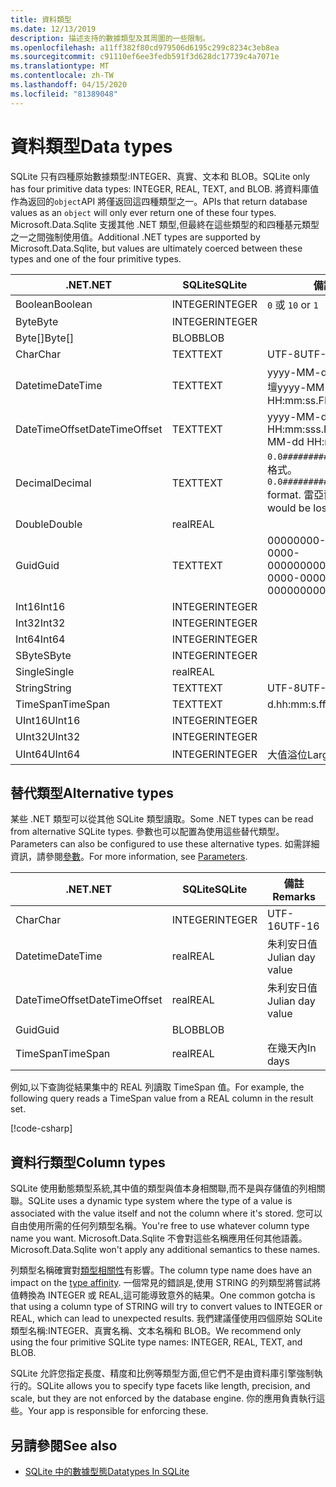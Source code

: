 ```yaml
---
title: 資料類型
ms.date: 12/13/2019
description: 描述支持的數據類型及其周圍的一些限制。
ms.openlocfilehash: a11ff382f80cd979506d6195c299c8234c3eb8ea
ms.sourcegitcommit: c91110ef6ee3fedb591f3d628dc17739c4a7071e
ms.translationtype: MT
ms.contentlocale: zh-TW
ms.lasthandoff: 04/15/2020
ms.locfileid: "81389048"
---
```

# <a name="data-types"></a><span data-ttu-id="7b6c0-103">資料類型</span><span class="sxs-lookup"><span data-stu-id="7b6c0-103">Data types</span></span>

<span data-ttu-id="7b6c0-104">SQLite 只有四種原始數據類型:INTEGER、真實、文本和 BLOB。</span><span class="sxs-lookup"><span data-stu-id="7b6c0-104">SQLite only has four primitive data types: INTEGER, REAL, TEXT, and BLOB.</span></span> <span data-ttu-id="7b6c0-105">將資料庫值作為返回的`object`API 將僅返回這四種類型之一。</span><span class="sxs-lookup"><span data-stu-id="7b6c0-105">APIs that return database values as an `object` will only ever return one of these four types.</span></span> <span data-ttu-id="7b6c0-106">Microsoft.Data.Sqlite 支援其他 .NET 類型,但最終在這些類型的和四種基元類型之一之間強制使用值。</span><span class="sxs-lookup"><span data-stu-id="7b6c0-106">Additional .NET types are supported by Microsoft.Data.Sqlite, but values are ultimately coerced between these types and one of the four primitive types.</span></span>

| <span data-ttu-id="7b6c0-107">.NET</span><span class="sxs-lookup"><span data-stu-id="7b6c0-107">.NET</span></span>           | <span data-ttu-id="7b6c0-108">SQLite</span><span class="sxs-lookup"><span data-stu-id="7b6c0-108">SQLite</span></span>  | <span data-ttu-id="7b6c0-109">備註</span><span class="sxs-lookup"><span data-stu-id="7b6c0-109">Remarks</span></span>                                                       |
| -------------- | ------- | ------------------------------------------------------------- |
| <span data-ttu-id="7b6c0-110">Boolean</span><span class="sxs-lookup"><span data-stu-id="7b6c0-110">Boolean</span></span>        | <span data-ttu-id="7b6c0-111">INTEGER</span><span class="sxs-lookup"><span data-stu-id="7b6c0-111">INTEGER</span></span> | <span data-ttu-id="7b6c0-112">`0` 或 `1`</span><span class="sxs-lookup"><span data-stu-id="7b6c0-112">`0` or `1`</span></span>                                                    |
| <span data-ttu-id="7b6c0-113">Byte</span><span class="sxs-lookup"><span data-stu-id="7b6c0-113">Byte</span></span>           | <span data-ttu-id="7b6c0-114">INTEGER</span><span class="sxs-lookup"><span data-stu-id="7b6c0-114">INTEGER</span></span> |                                                               |
| <span data-ttu-id="7b6c0-115">Byte[]</span><span class="sxs-lookup"><span data-stu-id="7b6c0-115">Byte[]</span></span>         | <span data-ttu-id="7b6c0-116">BLOB</span><span class="sxs-lookup"><span data-stu-id="7b6c0-116">BLOB</span></span>    |                                                               |
| <span data-ttu-id="7b6c0-117">Char</span><span class="sxs-lookup"><span data-stu-id="7b6c0-117">Char</span></span>           | <span data-ttu-id="7b6c0-118">TEXT</span><span class="sxs-lookup"><span data-stu-id="7b6c0-118">TEXT</span></span>    | <span data-ttu-id="7b6c0-119">UTF-8</span><span class="sxs-lookup"><span data-stu-id="7b6c0-119">UTF-8</span></span>                                                         |
| <span data-ttu-id="7b6c0-120">Datetime</span><span class="sxs-lookup"><span data-stu-id="7b6c0-120">DateTime</span></span>       | <span data-ttu-id="7b6c0-121">TEXT</span><span class="sxs-lookup"><span data-stu-id="7b6c0-121">TEXT</span></span>    | <span data-ttu-id="7b6c0-122">yyyy-MM-dd HH:mm:sss.森林論壇</span><span class="sxs-lookup"><span data-stu-id="7b6c0-122">yyyy-MM-dd HH:mm:ss.FFFFFFF</span></span>                                   |
| <span data-ttu-id="7b6c0-123">DateTimeOffset</span><span class="sxs-lookup"><span data-stu-id="7b6c0-123">DateTimeOffset</span></span> | <span data-ttu-id="7b6c0-124">TEXT</span><span class="sxs-lookup"><span data-stu-id="7b6c0-124">TEXT</span></span>    | <span data-ttu-id="7b6c0-125">yyyy-MM-dd HH:mm:sss.FFFFFFFfzzz</span><span class="sxs-lookup"><span data-stu-id="7b6c0-125">yyyy-MM-dd HH:mm:ss.FFFFFFFzzz</span></span>                                |
| <span data-ttu-id="7b6c0-126">Decimal</span><span class="sxs-lookup"><span data-stu-id="7b6c0-126">Decimal</span></span>        | <span data-ttu-id="7b6c0-127">TEXT</span><span class="sxs-lookup"><span data-stu-id="7b6c0-127">TEXT</span></span>    | <span data-ttu-id="7b6c0-128">`0.0###########################`格式。</span><span class="sxs-lookup"><span data-stu-id="7b6c0-128">`0.0###########################` format.</span></span> <span data-ttu-id="7b6c0-129">雷亞爾是虧損的。</span><span class="sxs-lookup"><span data-stu-id="7b6c0-129">REAL would be lossy.</span></span> |
| <span data-ttu-id="7b6c0-130">Double</span><span class="sxs-lookup"><span data-stu-id="7b6c0-130">Double</span></span>         | <span data-ttu-id="7b6c0-131">real</span><span class="sxs-lookup"><span data-stu-id="7b6c0-131">REAL</span></span>    |                                                               |
| <span data-ttu-id="7b6c0-132">Guid</span><span class="sxs-lookup"><span data-stu-id="7b6c0-132">Guid</span></span>           | <span data-ttu-id="7b6c0-133">TEXT</span><span class="sxs-lookup"><span data-stu-id="7b6c0-133">TEXT</span></span>    | <span data-ttu-id="7b6c0-134">00000000-0000-0000-0000-000000000000</span><span class="sxs-lookup"><span data-stu-id="7b6c0-134">00000000-0000-0000-0000-000000000000</span></span>                          |
| <span data-ttu-id="7b6c0-135">Int16</span><span class="sxs-lookup"><span data-stu-id="7b6c0-135">Int16</span></span>          | <span data-ttu-id="7b6c0-136">INTEGER</span><span class="sxs-lookup"><span data-stu-id="7b6c0-136">INTEGER</span></span> |                                                               |
| <span data-ttu-id="7b6c0-137">Int32</span><span class="sxs-lookup"><span data-stu-id="7b6c0-137">Int32</span></span>          | <span data-ttu-id="7b6c0-138">INTEGER</span><span class="sxs-lookup"><span data-stu-id="7b6c0-138">INTEGER</span></span> |                                                               |
| <span data-ttu-id="7b6c0-139">Int64</span><span class="sxs-lookup"><span data-stu-id="7b6c0-139">Int64</span></span>          | <span data-ttu-id="7b6c0-140">INTEGER</span><span class="sxs-lookup"><span data-stu-id="7b6c0-140">INTEGER</span></span> |                                                               |
| <span data-ttu-id="7b6c0-141">SByte</span><span class="sxs-lookup"><span data-stu-id="7b6c0-141">SByte</span></span>          | <span data-ttu-id="7b6c0-142">INTEGER</span><span class="sxs-lookup"><span data-stu-id="7b6c0-142">INTEGER</span></span> |                                                               |
| <span data-ttu-id="7b6c0-143">Single</span><span class="sxs-lookup"><span data-stu-id="7b6c0-143">Single</span></span>         | <span data-ttu-id="7b6c0-144">real</span><span class="sxs-lookup"><span data-stu-id="7b6c0-144">REAL</span></span>    |                                                               |
| <span data-ttu-id="7b6c0-145">String</span><span class="sxs-lookup"><span data-stu-id="7b6c0-145">String</span></span>         | <span data-ttu-id="7b6c0-146">TEXT</span><span class="sxs-lookup"><span data-stu-id="7b6c0-146">TEXT</span></span>    | <span data-ttu-id="7b6c0-147">UTF-8</span><span class="sxs-lookup"><span data-stu-id="7b6c0-147">UTF-8</span></span>                                                         |
| <span data-ttu-id="7b6c0-148">TimeSpan</span><span class="sxs-lookup"><span data-stu-id="7b6c0-148">TimeSpan</span></span>       | <span data-ttu-id="7b6c0-149">TEXT</span><span class="sxs-lookup"><span data-stu-id="7b6c0-149">TEXT</span></span>    | <span data-ttu-id="7b6c0-150">d.hh:mm:s.fffffff</span><span class="sxs-lookup"><span data-stu-id="7b6c0-150">d.hh:mm:ss.fffffff</span></span>                                            |
| <span data-ttu-id="7b6c0-151">UInt16</span><span class="sxs-lookup"><span data-stu-id="7b6c0-151">UInt16</span></span>         | <span data-ttu-id="7b6c0-152">INTEGER</span><span class="sxs-lookup"><span data-stu-id="7b6c0-152">INTEGER</span></span> |                                                               |
| <span data-ttu-id="7b6c0-153">UInt32</span><span class="sxs-lookup"><span data-stu-id="7b6c0-153">UInt32</span></span>         | <span data-ttu-id="7b6c0-154">INTEGER</span><span class="sxs-lookup"><span data-stu-id="7b6c0-154">INTEGER</span></span> |                                                               |
| <span data-ttu-id="7b6c0-155">UInt64</span><span class="sxs-lookup"><span data-stu-id="7b6c0-155">UInt64</span></span>         | <span data-ttu-id="7b6c0-156">INTEGER</span><span class="sxs-lookup"><span data-stu-id="7b6c0-156">INTEGER</span></span> | <span data-ttu-id="7b6c0-157">大值溢位</span><span class="sxs-lookup"><span data-stu-id="7b6c0-157">Large values overflow</span></span>                                         |

## <a name="alternative-types"></a><span data-ttu-id="7b6c0-158">替代類型</span><span class="sxs-lookup"><span data-stu-id="7b6c0-158">Alternative types</span></span>

<span data-ttu-id="7b6c0-159">某些 .NET 類型可以從其他 SQLite 類型讀取。</span><span class="sxs-lookup"><span data-stu-id="7b6c0-159">Some .NET types can be read from alternative SQLite types.</span></span> <span data-ttu-id="7b6c0-160">參數也可以配置為使用這些替代類型。</span><span class="sxs-lookup"><span data-stu-id="7b6c0-160">Parameters can also be configured to use these alternative types.</span></span> <span data-ttu-id="7b6c0-161">如需詳細資訊，請參閱[參數](parameters.md#alternative-types)。</span><span class="sxs-lookup"><span data-stu-id="7b6c0-161">For more information, see [Parameters](parameters.md#alternative-types).</span></span>

| <span data-ttu-id="7b6c0-162">.NET</span><span class="sxs-lookup"><span data-stu-id="7b6c0-162">.NET</span></span>           | <span data-ttu-id="7b6c0-163">SQLite</span><span class="sxs-lookup"><span data-stu-id="7b6c0-163">SQLite</span></span>  | <span data-ttu-id="7b6c0-164">備註</span><span class="sxs-lookup"><span data-stu-id="7b6c0-164">Remarks</span></span>          |
| -------------- | ------- | ---------------- |
| <span data-ttu-id="7b6c0-165">Char</span><span class="sxs-lookup"><span data-stu-id="7b6c0-165">Char</span></span>           | <span data-ttu-id="7b6c0-166">INTEGER</span><span class="sxs-lookup"><span data-stu-id="7b6c0-166">INTEGER</span></span> | <span data-ttu-id="7b6c0-167">UTF-16</span><span class="sxs-lookup"><span data-stu-id="7b6c0-167">UTF-16</span></span>           |
| <span data-ttu-id="7b6c0-168">Datetime</span><span class="sxs-lookup"><span data-stu-id="7b6c0-168">DateTime</span></span>       | <span data-ttu-id="7b6c0-169">real</span><span class="sxs-lookup"><span data-stu-id="7b6c0-169">REAL</span></span>    | <span data-ttu-id="7b6c0-170">朱利安日值</span><span class="sxs-lookup"><span data-stu-id="7b6c0-170">Julian day value</span></span> |
| <span data-ttu-id="7b6c0-171">DateTimeOffset</span><span class="sxs-lookup"><span data-stu-id="7b6c0-171">DateTimeOffset</span></span> | <span data-ttu-id="7b6c0-172">real</span><span class="sxs-lookup"><span data-stu-id="7b6c0-172">REAL</span></span>    | <span data-ttu-id="7b6c0-173">朱利安日值</span><span class="sxs-lookup"><span data-stu-id="7b6c0-173">Julian day value</span></span> |
| <span data-ttu-id="7b6c0-174">Guid</span><span class="sxs-lookup"><span data-stu-id="7b6c0-174">Guid</span></span>           | <span data-ttu-id="7b6c0-175">BLOB</span><span class="sxs-lookup"><span data-stu-id="7b6c0-175">BLOB</span></span>    |                  |
| <span data-ttu-id="7b6c0-176">TimeSpan</span><span class="sxs-lookup"><span data-stu-id="7b6c0-176">TimeSpan</span></span>       | <span data-ttu-id="7b6c0-177">real</span><span class="sxs-lookup"><span data-stu-id="7b6c0-177">REAL</span></span>    | <span data-ttu-id="7b6c0-178">在幾天內</span><span class="sxs-lookup"><span data-stu-id="7b6c0-178">In days</span></span>          |

<span data-ttu-id="7b6c0-179">例如,以下查詢從結果集中的 REAL 列讀取 TimeSpan 值。</span><span class="sxs-lookup"><span data-stu-id="7b6c0-179">For example, the following query reads a TimeSpan value from a REAL column in the result set.</span></span>

[!code-csharp[](../../../../samples/snippets/standard/data/sqlite/DateAndTimeSample/Program.cs?name=snippet_AlternativeType)]

## <a name="column-types"></a><span data-ttu-id="7b6c0-180">資料行類型</span><span class="sxs-lookup"><span data-stu-id="7b6c0-180">Column types</span></span>

<span data-ttu-id="7b6c0-181">SQLite 使用動態類型系統,其中值的類型與值本身相關聯,而不是與存儲值的列相關聯。</span><span class="sxs-lookup"><span data-stu-id="7b6c0-181">SQLite uses a dynamic type system where the type of a value is associated with the value itself and not the column where it's stored.</span></span> <span data-ttu-id="7b6c0-182">您可以自由使用所需的任何列類型名稱。</span><span class="sxs-lookup"><span data-stu-id="7b6c0-182">You're free to use whatever column type name you want.</span></span> <span data-ttu-id="7b6c0-183">Microsoft.Data.Sqlite 不會對這些名稱應用任何其他語義。</span><span class="sxs-lookup"><span data-stu-id="7b6c0-183">Microsoft.Data.Sqlite won't apply any additional semantics to these names.</span></span>

<span data-ttu-id="7b6c0-184">列類型名稱確實對[類型相關性](https://www.sqlite.org/datatype3.html#type_affinity)有影響。</span><span class="sxs-lookup"><span data-stu-id="7b6c0-184">The column type name does have an impact on the [type affinity](https://www.sqlite.org/datatype3.html#type_affinity).</span></span> <span data-ttu-id="7b6c0-185">一個常見的錯誤是,使用 STRING 的列類型將嘗試將值轉換為 INTEGER 或 REAL,這可能導致意外的結果。</span><span class="sxs-lookup"><span data-stu-id="7b6c0-185">One common gotcha is that using a column type of STRING will try to convert values to INTEGER or REAL, which can lead to unexpected results.</span></span> <span data-ttu-id="7b6c0-186">我們建議僅使用四個原始 SQLite 類型名稱:INTEGER、真實名稱、文本名稱和 BLOB。</span><span class="sxs-lookup"><span data-stu-id="7b6c0-186">We recommend only using the four primitive SQLite type names: INTEGER, REAL, TEXT, and BLOB.</span></span>

<span data-ttu-id="7b6c0-187">SQLite 允許您指定長度、精度和比例等類型方面,但它們不是由資料庫引擎強制執行的。</span><span class="sxs-lookup"><span data-stu-id="7b6c0-187">SQLite allows you to specify type facets like length, precision, and scale, but they are not enforced by the database engine.</span></span> <span data-ttu-id="7b6c0-188">你的應用負責執行這些。</span><span class="sxs-lookup"><span data-stu-id="7b6c0-188">Your app is responsible for enforcing these.</span></span>

## <a name="see-also"></a><span data-ttu-id="7b6c0-189">另請參閱</span><span class="sxs-lookup"><span data-stu-id="7b6c0-189">See also</span></span>

- [<span data-ttu-id="7b6c0-190">SQLite 中的數據型態</span><span class="sxs-lookup"><span data-stu-id="7b6c0-190">Datatypes In SQLite</span></span>](https://www.sqlite.org/datatype3.html)
